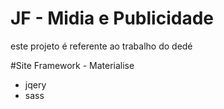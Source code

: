 # JF - Midia e Publicidade 
este projeto é referente ao trabalho do dedé

#Site
Framework - Materialise
+ jqery
+ sass
